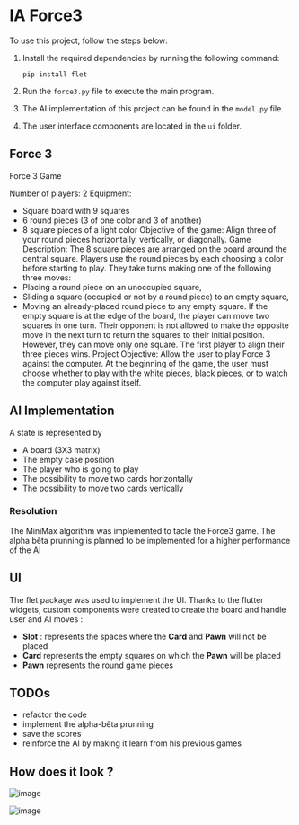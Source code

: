 # IA Force3

To use this project, follow the steps below:

1. Install the required dependencies by running the following command:
    ```shell
    pip install flet
    ```

2. Run the `force3.py` file to execute the main program.

3. The AI implementation of this project can be found in the `model.py` file.

4. The user interface components are located in the `ui` folder.

## Force 3
Force 3 Game

Number of players: 2
Equipment:
- Square board with 9 squares
- 6 round pieces (3 of one color and 3 of another)
- 8 square pieces of a light color
Objective of the game:
Align three of your round pieces horizontally, vertically, or diagonally.
Game Description:
The 8 square pieces are arranged on the board around the central square. Players use the round pieces by each choosing a color before starting to play. They take turns making one of the following three moves:
- Placing a round piece on an unoccupied square,
- Sliding a square (occupied or not by a round piece) to an empty square,
- Moving an already-placed round piece to any empty square.
If the empty square is at the edge of the board, the player can move two squares in one turn. Their opponent is not allowed to make the opposite move in the next turn to return the squares to their initial position. However, they can move only one square. The first player to align their three pieces wins.
Project Objective:
Allow the user to play Force 3 against the computer. At the beginning of the game, the user must choose whether to play with the white pieces, black pieces, or to watch the computer play against itself.

## AI Implementation

A state is represented by 
- A board (3X3 matrix)
- The empty case position
- The player who is going to play
- The possibility to move two cards horizontally
- The possibility to move two cards vertically

### Resolution
The MiniMax algorithm was implemented to tacle the Force3 game. The alpha bêta prunning is planned to be implemented for a higher performance of the AI

## UI
The flet package was used to implement the UI. Thanks to the flutter widgets, custom components were created to create the board and handle user and AI moves :
- **Slot** : represents the spaces where the **Card** and **Pawn** will not be placed
- **Card** represents the empty squares on which the **Pawn** will be placed
- **Pawn** represents the round game pieces

## TODOs
- refactor the code
- implement the alpha-bêta prunning
- save the scores
- reinforce the AI by making it learn from his previous games

## How does it look ?
  ![image](https://github.com/DarkBrain-LP/ia_force3/assets/96789008/875ba942-60d2-48f4-a1f0-02b59eb5fe0e)

  ![image](https://github.com/DarkBrain-LP/ia_force3/assets/96789008/e3fc6437-335f-43f7-8b78-1b8b052fa501)

